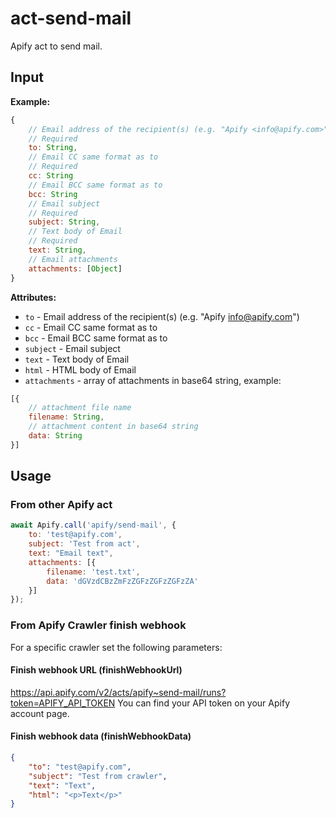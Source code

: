 # act-send-mail

Apify act to send mail.

## Input

**Example:**
```javascript
{
    // Email address of the recipient(s) (e.g. "Apify <info@apify.com>")
    // Required
    to: String,
    // Email CC same format as to
    // Required
    cc: String
    // Email BCC same format as to
    bcc: String
    // Email subject
    // Required
    subject: String,
    // Text body of Email
    // Required
    text: String,
    // Email attachments
    attachments: [Object]
}
```

**Attributes:**
- `to` - Email address of the recipient(s) (e.g. "Apify <info@apify.com>")
- `cc` - Email CC same format as to
- `bcc` - Email BCC same format as to
- `subject` - Email subject
- `text` - Text body of Email
- `html` - HTML body of Email
- `attachments` - array of attachments in base64 string, example:
```javascript
[{
    // attachment file name
    filename: String,
    // attachment content in base64 string
    data: String
}]
```

## Usage

### From other Apify act

```javascript
await Apify.call('apify/send-mail', {
    to: 'test@apify.com',
    subject: 'Test from act',
    text: "Email text",
    attachments: [{
        filename: 'test.txt',
        data: 'dGVzdCBzZmFzZGFzZGFzZGFzZA'
    }]
});
```

### From Apify Crawler finish webhook

For a specific crawler set the following parameters:

#### Finish webhook URL (finishWebhookUrl)

https://api.apify.com/v2/acts/apify~send-mail/runs?token=APIFY_API_TOKEN
You can find your API token on your Apify account page.

#### Finish webhook data (finishWebhookData)

```json
{
    "to": "test@apify.com",
    "subject": "Test from crawler",
    "text": "Text",
    "html": "<p>Text</p>"
}
```
